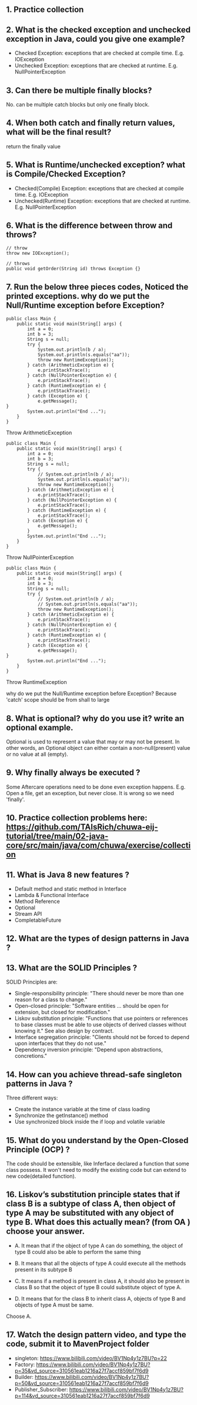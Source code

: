 ## 1. Practice collection

## 2. What is the checked exception and unchecked exception in Java, could you give one example?

- Checked Exception: exceptions that are checked at compile time. E.g. IOException
- Unchecked Exception: exceptions that are checked at runtime. E.g. NullPointerException

## 3. Can there be multiple finally blocks?

No. can be multiple catch blocks but only one finally block.

## 4. When both catch and finally return values, what will be the final result?

return the finally value

## 5. What is Runtime/unchecked exception? what is Compile/Checked Exception?

- Checked(Compile) Exception: exceptions that are checked at compile time. E.g. IOException
- Unchecked(Runtime) Exception: exceptions that are checked at runtime. E.g. NullPointerException

## 6. What is the difference between throw and throws?

```
// throw
throw new IOException();

// throws
public void getOrder(String id) throws Exception {}
```

## 7. Run the below three pieces codes, Noticed the printed exceptions. why do we put the Null/Runtime exception before Exception?

```
public class Main {
    public static void main(String[] args) {
        int a = 0;
        int b = 3;
        String s = null;
        try {
            System.out.println(b / a);
            System.out.println(s.equals("aa"));
            throw new RuntimeException();
        } catch (ArithmeticException e) {
            e.printStackTrace();
        } catch (NullPointerException e) {
            e.printStackTrace();
        } catch (RuntimeException e) {
            e.printStackTrace();
        } catch (Exception e) {
            e.getMessage();
}
        System.out.println("End ...");
    }
}
```

Throw ArithmeticException

```
public class Main {
    public static void main(String[] args) {
        int a = 0;
        int b = 3;
        String s = null;
        try {
            // System.out.println(b / a);
            System.out.println(s.equals("aa"));
            throw new RuntimeException();
        } catch (ArithmeticException e) {
            e.printStackTrace();
        } catch (NullPointerException e) {
            e.printStackTrace();
        } catch (RuntimeException e) {
            e.printStackTrace();
        } catch (Exception e) {
            e.getMessage();
        }
        System.out.println("End ...");
    }
}
```

Throw NullPointerException

```
public class Main {
    public static void main(String[] args) {
        int a = 0;
        int b = 3;
        String s = null;
        try {
            // System.out.println(b / a);
            // System.out.println(s.equals("aa"));
            throw new RuntimeException();
        } catch (ArithmeticException e) {
            e.printStackTrace();
        } catch (NullPointerException e) {
            e.printStackTrace();
        } catch (RuntimeException e) {
            e.printStackTrace();
        } catch (Exception e) {
            e.getMessage();
}
        System.out.println("End ...");
    }
}
```

Throw RuntimeException

why do we put the Null/Runtime exception before Exception? Because 'catch' scope should be from shall to large

## 8. What is optional? why do you use it? write an optional example.

Optional is used to represent a value that may or may not be present. In other words, an Optional object can either contain a non-null(present) value or no value at all (empty).

## 9. Why finally always be executed ?

Some Aftercare operations need to be done even exception happens. E.g. Open a file, get an exception, but never close. It is wrong so we need 'finally'.

## 10. Practice collection problems here: https://github.com/TAIsRich/chuwa-eij-tutorial/tree/main/02-java-core/src/main/java/com/chuwa/exercise/collection

## 11. What is Java 8 new features ?

- Default method and static method in Interface
- Lambda & Functional Interface
- Method Reference
- Optional
- Stream API
- CompletableFuture

## 12. What are the types of design patterns in Java ?

## 13. What are the SOLID Principles ?

SOLID Principles are:

- Single-responsibility principle: "There should never be more than one reason for a class to change."
- Open–closed principle: "Software entities ... should be open for extension, but closed for modification."
- Liskov substitution principle: "Functions that use pointers or references to base classes must be able to use objects of derived classes without knowing it." See also design by contract.
- Interface segregation principle: "Clients should not be forced to depend upon interfaces that they do not use."
- Dependency inversion principle: "Depend upon abstractions, concretions."

## 14. How can you achieve thread-safe singleton patterns in Java ?

Three different ways:

- Create the instance variable at the time of class loading
- Synchronize the getInstance() method
- Use synchronized block inside the if loop and volatile variable

## 15. What do you understand by the Open-Closed Principle (OCP) ?

The code should be extensible, like Inferface declared a function that some class possess. It won't need to modify the existing code but can extend to new code(detailed function).

## 16. Liskov’s substitution principle states that if class B is a subtype of class A, then object of type A may be substituted with any object of type B. What does this actually mean? (from OA ) choose your answer.

- A. It mean that if the object of type A can do something, the object of type B could also be able to perform the same thing

- B. It means that all the objects of type A could execute all the methods present in its subtype B

- C. It means if a method is present in class A, it should also be present in class B so that the object of type B could substitute object of type A.

- D. It means that for the class B to inherit class A, objects of type B and objects of type A must be same.

Choose A.

## 17. Watch the design pattern video, and type the code, submit it to MavenProject folder

- singleton: https://www.bilibili.com/video/BV1Np4y1z7BU?p=22
- Factory: https://www.bilibili.com/video/BV1Np4y1z7BU?p=35&vd_source=310561eab1216a27f7accf859bf7f6d9
- Builder: https://www.bilibili.com/video/BV1Np4y1z7BU?p=50&vd_source=310561eab1216a27f7accf859bf7f6d9
- Publisher_Subscriber: https://www.bilibili.com/video/BV1Np4y1z7BU?p=114&vd_source=310561eab1216a27f7accf859bf7f6d9
